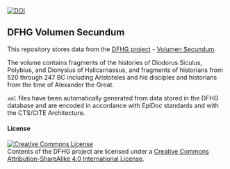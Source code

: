 [![DOI](https://zenodo.org/badge/72339628.svg)](https://zenodo.org/badge/latestdoi/72339628)

## DFHG Volumen Secundum

This repository stores data from the [DFHG project](http://www.dfhg-project.org/) - [Volumen Secundum](http://www.dfhg-project.org/DFHG/index.php?volume=Volumen%20secundum).

The volume contains fragments of the histories of Diodorus Siculus, Polybius, and Dionysius of Halicarnassus, and fragments of historians from 520 through 247 BC including Aristoteles and his disciples and historians from the time of Alexander the Great.

`xml` files have been automatically generated from data stored in the DFHG database and are encoded in accordance with EpiDoc standards and with the CTS/CITE Architecture.

#### License

<a rel="license" href="http://creativecommons.org/licenses/by-sa/4.0/"><img alt="Creative Commons License" style="border-width:0" src="https://i.creativecommons.org/l/by-sa/4.0/88x31.png" /></a><br />Contents of the DFHG project are licensed under a <a rel="license" href="http://creativecommons.org/licenses/by-sa/4.0/">Creative Commons Attribution-ShareAlike 4.0 International License</a>.
